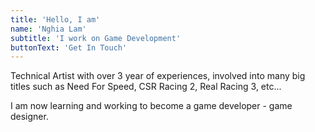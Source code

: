 ```yaml
---
title: 'Hello, I am'
name: 'Nghia Lam'
subtitle: 'I work on Game Development'
buttonText: 'Get In Touch'
---
```


Technical Artist with over 3 year of experiences, involved into many big titles such as Need For Speed, CSR Racing 2, Real Racing 3, etc...

I am now learning and working to become a game developer - game designer. 